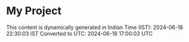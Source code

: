 # My Project

This content is dynamically generated in Indian Time (IST): 2024-06-18 22:30:03 IST
Converted to UTC: 2024-06-18 17:00:03 UTC

